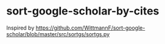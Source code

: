 # sort-google-scholar-by-cites
Inspired by https://github.com/WittmannF/sort-google-scholar/blob/master/src/sortgs/sortgs.py
